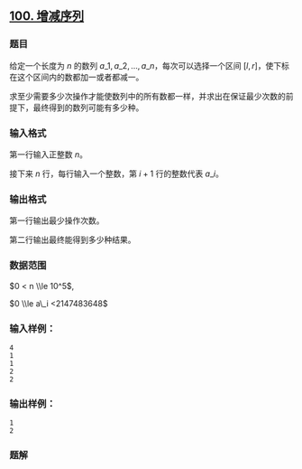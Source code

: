 ## [100\. 增减序列](https://www.acwing.com/problem/content/102/)

### 题目

给定一个长度为 $n$ 的数列 ${a\_1,a\_2,…,a\_n}$，每次可以选择一个区间 $[l,r]$，使下标在这个区间内的数都加一或者都减一。

求至少需要多少次操作才能使数列中的所有数都一样，并求出在保证最少次数的前提下，最终得到的数列可能有多少种。

### 输入格式

第一行输入正整数 $n$。

接下来 $n$ 行，每行输入一个整数，第 $i+1$ 行的整数代表 $a\_i$。

### 输出格式

第一行输出最少操作次数。

第二行输出最终能得到多少种结果。

### 数据范围

$0 < n \\le 10^5$,

$0 \\le a\_i <2147483648$

### 输入样例：

```
4
1
1
2
2
```

### 输出样例：

```
1
2
```

### 题解

